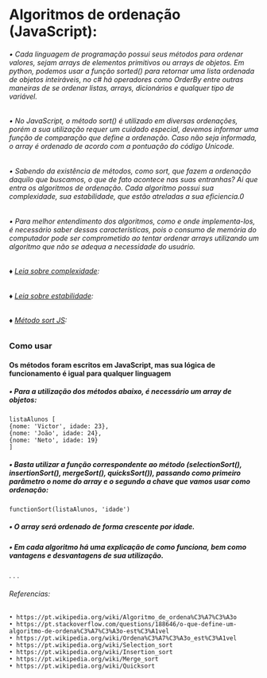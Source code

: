 # Algoritmos de ordenação (JavaScript):

###### • Cada linguagem de programação possui seus métodos para ordenar valores, sejam arrays de elementos primitivos ou arrays de objetos. Em python, podemos usar a função sorted() para retornar uma lista ordenada de objetos inteiráveis, no c# há operadores como OrderBy entre outras maneiras de se ordenar listas, arrays, dicionários e qualquer tipo de variável. 
###### • No JavaScript, o método sort() é utilizado em diversas ordenações, porém a sua utilização requer um cuidado especial, devemos informar uma função de comparação que define a ordenação. Caso não seja informada, o array é ordenado de acordo com a pontuação do código Unicode.
###### • Sabendo da existência de métodos, como sort, que fazem a ordenação daquilo que buscamos, o que de fato acontece nas suas entranhas? Ai que entra os algoritmos de ordenação. Cada algoritmo possui sua complexidade, sua estabilidade, que estão atreladas a sua eficiencia.0

###### • Para melhor entendimento dos algoritmos, como e onde implementa-los, é necessário saber dessas características, pois o consumo de memória do computador pode ser comprometido ao tentar ordenar arrays utilizando um algoritmo que não se adequa a necessidade do usuário.

###### ♦ [Leia sobre complexidade](https://pt.stackoverflow.com/questions/33319/o-que-%C3%A9-a-complexidade-de-um-algoritmo): 

###### ♦ [Leia sobre estabilidade](https://www.ime.usp.br/~leo/mac/mac122/algoritmos_ordenacao_estaveis.html): 
    
###### ♦ [Método sort JS](https://developer.mozilla.org/pt-BR/docs/Web/JavaScript/Reference/Global_Objects/Array/sort):
    

### Como usar
#### Os métodos foram escritos em JavaScript, mas sua lógica de funcionamento é igual para qualquer linguagem
##### • Para a utilização dos métodos abaixo, é necessário um array de objetos:
    listaAlunos [
    {nome: 'Victor', idade: 23},
    {nome: 'João', idade: 24},
    {nome: 'Neto', idade: 19}
    ]

##### • Basta utilizar a função correspondente ao método (selectionSort(), insertionSort(), mergeSort(), quicksSort()), passando como primeiro parâmetro o nome do array e o segundo a chave que vamos usar como ordenação:
    functionSort(listaAlunos, 'idade')

##### • O array será ordenado de forma crescente por idade.

##### • Em cada algoritmo há uma explicação de como funciona, bem como vantagens e desvantagens de sua utilização.
.
.
.
###### Referencias:
    • https://pt.wikipedia.org/wiki/Algoritmo_de_ordena%C3%A7%C3%A3o
    • https://pt.stackoverflow.com/questions/188646/o-que-define-um-algoritmo-de-ordena%C3%A7%C3%A3o-est%C3%A1vel
    • https://pt.wikipedia.org/wiki/Ordena%C3%A7%C3%A3o_est%C3%A1vel
    • https://pt.wikipedia.org/wiki/Selection_sort
    • https://pt.wikipedia.org/wiki/Insertion_sort
    • https://pt.wikipedia.org/wiki/Merge_sort
    • https://pt.wikipedia.org/wiki/Quicksort
